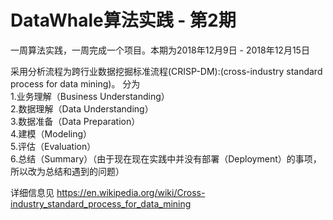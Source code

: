 # DataWhale算法实践 - 第2期
一周算法实践，一周完成一个项目。本期为2018年12月9日 - 2018年12月15日

采用分析流程为跨行业数据挖掘标准流程(CRISP-DM):(cross-industry standard process for data mining)。 
分为  
1.业务理解（Business Understanding）  
2.数据理解（Data Understanding）  
3.数据准备（Data Preparation）  
4.建模（Modeling）  
5.评估（Evaluation）  
6.总结（Summary）（由于现在现在实践中并没有部署（Deployment）的事项，所以改为总结和遇到的问题）  
  
详细信息见 https://en.wikipedia.org/wiki/Cross-industry_standard_process_for_data_mining


